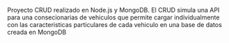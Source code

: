 Proyecto CRUD realizado en Node.js y MongoDB.
El CRUD simula una API para una consecionarias de vehiculos que permite cargar individualmente con las caracteristicas particulares de cada vehiculo en una base de datos creada en MongoDB
